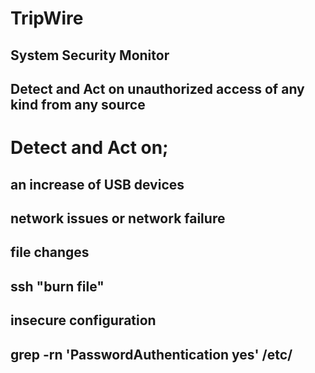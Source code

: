 # TripWire
## System Security Monitor
## Detect and Act on unauthorized access of any kind from any source

# Detect and Act on;
## an increase of USB devices
## network issues or network failure
## file changes
## ssh "burn file"
## insecure configuration




## grep -rn 'PasswordAuthentication yes' /etc/
